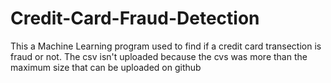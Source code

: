 # Credit-Card-Fraud-Detection
This a Machine Learning program used to find if a credit card transection is fraud or not. 
The csv isn't uploaded because the cvs was more than the maximum size that can be uploaded on github
